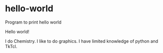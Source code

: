 # hello-world
Program to print hello world 

Hello world!

I do Chemistry.  I like to do graphics. I have limited knowledge of python and TkTcl.  

